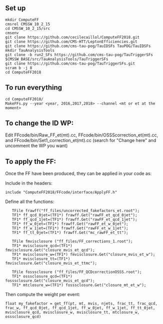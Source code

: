Set up
------

```
mkdir ComputeFF
cmsrel CMSSW_10_2_15
cd CMSSW_10_2_15/src
cmsenv
git clone https://github.com/cecilecaillol/ComputeFF2018.git
git clone https://github.com/CMS-HTT/LeptonEfficiencies.git
git clone https://github.com/cms-tau-pog/TauIDSFs TauPOG/TauIDSFs
mkdir TauAnalysisTools
git clone -b run2_SFs https://github.com/cms-tau-pog/TauTriggerSFs $CMSSW_BASE/src/TauAnalysisTools/TauTriggerSFs
git clone https://github.com/cms-tau-pog/TauTriggerSFs.git 
scram b -j 8
cd ComputeFF2018
```

To run everything
-----------------

```
cd ComputeFF2018/
MakeFFs.py --year <year, 2016,2017,2018> --channel <mt or et at the moment>
```

To change the ID WP:
-------------------

Edit FFcode/bin/Raw\_FF\_et(mt).cc, FFcode/bin/OSSScorrection\_et(mt).cc, and FFcode/bin/Set1\_correction\_et(mt).cc (search for "Change here" and uncomment the WP you want)

To apply the FF:
----------------

Once the FF have been produced, they can be applied in your code as:


Include in the headers:

```
include "ComputeFF2018/FFcode/interface/ApplyFF.h"
```

Define all the functions:

```
   TFile frawff("ff_files/uncorrected_fakefactors_et.root");
   TF1* ff_qcd_0jet=(TF1*) frawff.Get("rawFF_et_qcd_0jet");
   TF1* ff_qcd_1jet=(TF1*) frawff.Get("rawFF_et_qcd_1jet");
   TF1* ff_w_0jet=(TF1*) frawff.Get("rawFF_et_w_0jet");
   TF1* ff_w_1jet=(TF1*) frawff.Get("rawFF_et_w_1jet");
   TF1* ff_tt_0jet=(TF1*) frawff.Get("mc_rawFF_et_tt");

   TFile fmvisclosure ("ff_files/FF_corrections_1.root");
   TF1* mvisclosure_qcd=(TF1*) fmvisclosure.Get("closure_mvis_et_qcd");
   TF1* mvisclosure_w=(TF1*) fmvisclosure.Get("closure_mvis_et_w");
   TF1* mvisclosure_tt=(TF1*) fmvisclosure.Get("closure_mvis_et_ttmc");

   TFile fosssclosure ("ff_files/FF_QCDcorrectionOSSS.root");
   TF1* osssclosure_qcd=(TF1*) fosssclosure.Get("closure_mvis_et_qcd");
   TF1* mtclosure_w=(TF1*) fosssclosure.Get("closure_mt_et_w");

```

Then compute the weight per event:


```
float my_fakefactor = get_ff(pt, mt, mvis, njets, frac_tt, frac_qcd, frac_w, ff_qcd_0jet, ff_qcd_1jet, ff_w_0jet, ff_w_1jet, ff_tt_0jet, mvisclosure_qcd, mvisclosure_w, mvisclosure_tt, mtclosure_w, osssclosure_qcd)
```
